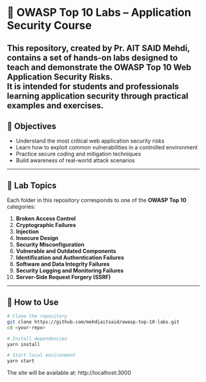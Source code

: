 # 🔐 OWASP Top 10 Labs – Application Security Course

This repository, created by **Pr. AIT SAID Mehdi**, contains a set of **hands-on labs** designed to teach and demonstrate the **OWASP Top 10 Web Application Security Risks**.  
It is intended for students and professionals learning **application security** through practical examples and exercises.
---

## 🎯 Objectives

- Understand the most critical web application security risks
- Learn how to exploit common vulnerabilities in a controlled environment
- Practice secure coding and mitigation techniques
- Build awareness of real-world attack scenarios

---

## 🧪 Lab Topics

Each folder in this repository corresponds to one of the **OWASP Top 10** categories:

1. **Broken Access Control**
2. **Cryptographic Failures**
3. **Injection**
4. **Insecure Design**
5. **Security Misconfiguration**
6. **Vulnerable and Outdated Components**
7. **Identification and Authentication Failures**
8. **Software and Data Integrity Failures**
9. **Security Logging and Monitoring Failures**
10. **Server-Side Request Forgery (SSRF)**

---

## 🚀 How to Use

```bash
# Clone the repository
git clone https://github.com/mehdiaitsaid/owasp-top-10-labs.git
cd <your-repo>

# Install dependencies
yarn install

# Start local environment
yarn start
```
The site will be available at: http://localhost:3000

